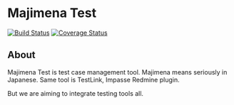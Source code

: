 # Majimena Test

[![Build Status](https://travis-ci.org/majimena/majimena-test.svg?branch=feature%2Fbase)](https://travis-ci.org/majimena/majimena-test)
[![Coverage Status](https://coveralls.io/repos/majimena/majimena-test/badge.svg?branch=feature%2Fbase)](https://coveralls.io/r/majimena/majimena-test?branch=feature%2Fbase)

## About

Majimena Test is test case management tool. Majimena means seriously in Japanese.
Same tool is TestLink, Impasse Redmine plugin.

But we are aiming to integrate testing tools all.
